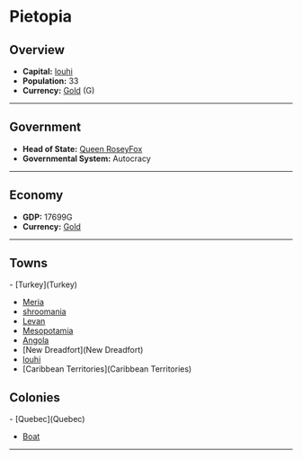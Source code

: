 # <!--NAME-->Pietopia<!--NAME-->

## Overview

- **Capital:** <!--CAPITAL_LINK-->[louhi](louhi)<!--CAPITAL_LINK-->
- **Population:** <!--POPULATION-->33<!--POPULATION-->
- **Currency:** <!--CURRENCY_LINK-->[Gold](Gold)<!--CURRENCY_LINK--> (<!--CURRENCY_ABV-->G<!--CURRENCY_ABV-->)

---

## Government

- **Head of State:** <!--LEADER_TITLE_LINK-->[Queen RoseyFox](RoseyFox)<!--LEADER_TITLE_LINK-->
- **Governmental System:** <!--GOVERNMENT-->Autocracy<!--GOVERNMENT-->

---

## Economy

- **GDP:** <!--GDP-->17699G<!--GDP-->
- **Currency:** <!--CURRENCY_LINK-->[Gold](Gold)<!--CURRENCY_LINK-->

---

## Towns

<!--TOWNS-->- [Turkey](Turkey)
- [Meria](Meria)
- [shroomania](shroomania)
- [Levan](Levan)
- [Mesopotamia](Mesopotamia)
- [Angola](Angola)
- [New Dreadfort](New Dreadfort)
- [louhi](louhi)
- [Caribbean Territories](Caribbean Territories)<!--TOWNS-->

## Colonies

<!--COLONIES-->- [Quebec](Quebec)
- [Boat](Boat)<!--COLONIES-->

---